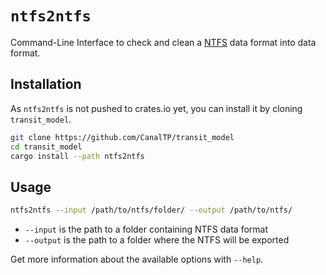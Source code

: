 # `ntfs2ntfs`

Command-Line Interface to check and clean a [NTFS] data format into data format.

[NTFS]: https://github.com/CanalTP/ntfs-specification/blob/master/ntfs_fr.md

## Installation

As `ntfs2ntfs` is not pushed to crates.io yet, you can install it by cloning `transit_model`.

```bash
git clone https://github.com/CanalTP/transit_model
cd transit_model
cargo install --path ntfs2ntfs
```

## Usage

```bash
ntfs2ntfs --input /path/to/ntfs/folder/ --output /path/to/ntfs/
```

- `--input` is the path to a folder containing NTFS data format
- `--output` is the path to a folder where the NTFS will be exported

Get more information about the available options with `--help`.
